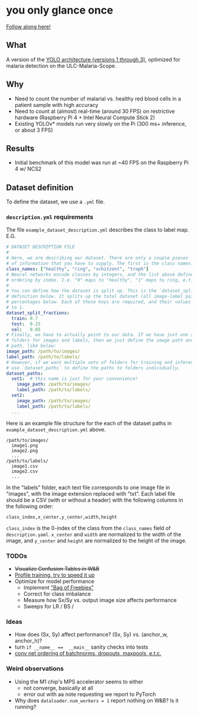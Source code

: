 # you only glance once

[Follow along here!](https://wandb.ai/bioengineering/yogo)

## What

A version of the [YOLO architecture (versions 1 through 3)](https://pjreddie.com/darknet/yolo/), optimized for malaria detection on the ULC-Malaria-Scope.

## Why

- Need to count the number of malarial vs. healthy red blood cells in a patient sample with high accuracy
- Need to count at (almost) real-time (around 30 FPS) on restrictive hardware (Raspberry Pi 4 + Intel Neural Compute Stick 2)
- Existing YOLOv\* models run very slowly on the Pi (300 ms+ inference, or about 3 FPS)

## Results

- Initial benchmark of this model was run at ~40 FPS on the Raspberry Pi 4 w/ NCS2

## Dataset definition

To define the dataset, we use a `.yml` file.

### `description.yml` requirements

The file `example_dataset_description.yml` describes the class to label map. E.G.

```yaml
# DATASET DESCRIPTION FILE
#
# Here, we are describing our dataset. There are only a couple pieces
# of information that you have to supply. The first is the class names:
class_names: ["healthy", "ring", "schitzont", "troph"]
# Neural networks encode classes by integers, and the list above defines this
# ordering by index. I.e. "0" maps to "healthy", "1" maps to ring, e.t.c.
#
# You can define how the dataset is split up. This is the `dataset_split_fractions`
# definition below. It splits up the total dataset (all image-label pairs) by the
# percentages below. Each of these keys are required, and their values must sum
# to 1.
dataset_split_fractions:
  train: 0.7
  test:  0.25
  val:   0.05
# Finally, we have to actually point to our data. If we have just one set of
# folders for images and labels, then we just define the image path and label
# path, like below:
image_path: /path/to/images/
label_path: /path/to/labels/
# However, if we want multiple sets of folders for training and inference, we
# use `dataset_paths` to define the paths to folders individually.
dataset_paths:
  set1:  # this name is just for your convenience!
    image_path: /path/to/images/
    label_path: /path/to/labels/
  set2:
    image_path: /path/to/images/
    label_path: /path/to/labels/
  ...
```

Here is an example file structure for the each of the dataset paths in `example_dataset_description.yml` above.

    /path/to/images/
      image1.png
      image2.png
      ...
    /path/to/labels/
      image1.csv
      image2.csv
      ...

In the "labels" folder, each text file corresponds to one image file in "images", with the image extension replaced with "txt". Each label file should be a CSV (with or without a header) with the following columns in the following order:

  `class_index,x_center,y_center,width,height`

`class_index` is the 0-index of the class from the `class_names` field of `description.yaml`. `x_center` and `width` are normalized to the width of the image, and `y_center` and `height` are normalized to the height of the image.


### TODOs

- ~~Visualize Confusion Tables in W&B~~
- [Profile training, try to speed it up](https://pytorch.org/tutorials/beginner/profiler.html)
- Optimize for model performance
  - Implement ["Bag of Freebies"](https://arxiv.org/pdf/1902.04103.pdf)
  - Correct for class imbalance
  - Measure how Sx/Sy vs. output image size affects performance
  - Sweeps for LR / BS /

### Ideas

- How does (Sx, Sy) affect performance? (Sx, Sy) vs. (anchor\_w, anchor\_h)?
- turn `if __name__ ==  __main__` sanity checks into tests
- [conv net ordering of batchnorms, dropouts, maxpools, e.t.c.](https://stackoverflow.com/questions/59634780/correct-order-for-spatialdropout2d-batchnormalization-and-activation-function)

### Weird observations

- Using the M1 chip's MPS accelerator seems to either
  - not converge, basically at all
  - error out with aa note requesting we report to PyTorch
- Why does `dataloader.num_workers = 1` report nothing on W&B? Is it running?
